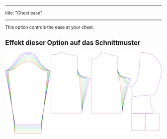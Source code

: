 - - -
title: "Chest ease"
- - -

This option controls the ease at your chest.

## Effekt dieser Option auf das Schnittmuster

![This image shows the effect of this option by superimposing several variants that have a different value for this option](huey_chestease_sample.svg "Effect of this option on the pattern")
